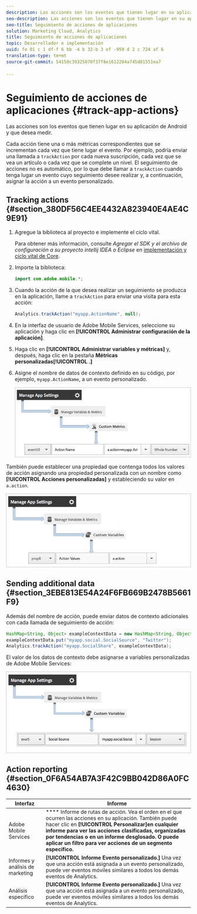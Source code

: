 ```yaml
---
description: Las acciones son los eventos que tienen lugar en su aplicación de Android y que desea medir.
seo-description: Las acciones son los eventos que tienen lugar en su aplicación de Android y que desea medir.
seo-title: Seguimiento de acciones de aplicaciones
solution: Marketing Cloud, Analytics
title: Seguimiento de acciones de aplicaciones
topic: Desarrollador e implementación
uuid: fe 01 c 1 df-f 6 bb -4 b 32-b 3 ef -959 d 2 c 724 af 6
translation-type: tm+mt
source-git-commit: 54150c39325070f37f8e1612204a745d81551ea7

---
```



# Seguimiento de acciones de aplicaciones {#track-app-actions}

Las acciones son los eventos que tienen lugar en su aplicación de Android y que desea medir.

Cada acción tiene una o más métricas correspondientes que se incrementan cada vez que tiene lugar el evento. Por ejemplo, podría enviar una llamada a `trackAction` por cada nueva suscripción, cada vez que se vea un artículo o cada vez que se complete un nivel. El seguimiento de acciones no es automático, por lo que debe llamar a `trackAction` cuando tenga lugar un evento cuyo seguimiento desee realizar y, a continuación, asignar la acción a un evento personalizado.

## Tracking actions {#section_380DF56C4EE4432A823940E4AE4C9E91}

1. Agregue la biblioteca al proyecto e implemente el ciclo vital.

   Para obtener más información, consulte *Agregar el SDK y el archivo de configuración a su proyecto intellij IDEA o Eclipse* en [implementación y ciclo vital de Core](/help/android/getting-started/dev-qs.md).

1. Importe la biblioteca:

   ```java
   import com.adobe.mobile.*;
   ```

1. Cuando la acción de la que desea realizar un seguimiento se produzca en la aplicación, llame a `trackAction` para enviar una visita para esta acción:

   ```java
   Analytics.trackAction("myapp.ActionName", null);
   ```

1. En la interfaz de usuario de Adobe Mobile Services, seleccione su aplicación y haga clic en **[!UICONTROL Administrar configuración de la aplicación]**.
1. Haga clic en **[!UICONTROL Administrar variables y métricas]** y, después, haga clic en la pestaña **Métricas personalizadas[!UICONTROL .]**

1. Asigne el nombre de datos de contexto definido en su código, por ejemplo, `myapp.ActionName`, a un evento personalizado.

   ![](assets/map-event-context-data.png)

También puede establecer una propiedad que contenga todos los valores de acción asignando una propiedad personalizada con un nombre como **[!UICONTROL Acciones personalizadas]** y estableciendo su valor en `a.action`.

![](assets/map-custom-prop.png)

## Sending additional data {#section_3EBE813E54A24F6FB669B2478B5661F9}

Además del nombre de acción, puede enviar datos de contexto adicionales con cada llamada de seguimiento de acción:

```java
HashMap<String, Object> exampleContextData = new HashMap<String, Object>(); 
exampleContextData.put("myapp.social.SocialSource", "Twitter"); 
Analytics.trackAction("myapp.SocialShare", exampleContextData);
```

El valor de los datos de contexto debe asignarse a variables personalizadas de Adobe Mobile Services:

![](assets/map-variable-context-action.png)

## Action reporting {#section_0F6A54AB7A3F42C9BB042D86A0FC4630}

| Interfaz | Informe |
|--- |--- |
| Adobe Mobile Services  | **** Informe de rutas de acción.  Vea el orden en el que ocurren las acciones en su aplicación. También puede hacer clic en **[!UICONTROL Personalizar]en cualquier informe para ver las acciones clasificadas, organizadas por tendencias o en un informe desglosado. O puede aplicar un filtro para ver acciones de un segmento específico.** |
| Informes y análisis de marketing | **[!UICONTROL Informe Evento personalizado.]**  Una vez que una acción está asignada a un evento personalizado, puede ver eventos móviles similares a todos los demás eventos de Analytics. |
| Análisis específico | **[!UICONTROL Informe Evento personalizado.]**  Una vez que una acción está asignada a un evento personalizado, puede ver eventos móviles similares a todos los demás eventos de Analytics. |

